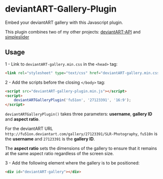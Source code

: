 deviantART-Gallery-Plugin
=========================

Embed your deviantART gallery with this Javascript plugin.

This plugin combines two of my other projects: [deviantART-API](https://github.com/jamesl1001/deviantART-API) and [simpleslider](https://github.com/jamesl1001/simpleslider)

Usage
-----

1 - Link to `deviantART-gallery.min.css` in the `<head>` tag:

```html
<link rel="stylesheet" type="text/css" href="deviantART-gallery.min.css"/>
```

2 - Add the scripts before the closing `</body>` tag:

```html
<script src="deviantART-gallery-plugin.min.js"></script>
<script>
    deviantARTGalleryPlugin('fu51on', '27123391', '16:9');
</script>
```

`deviantARTGalleryPlugin()` takes three parameters: **username**, **gallery ID** and **aspect ratio**.

For the deviantART URL `http://fu51on.deviantart.com/gallery/27123391/SLR-Photography`, `fu510n` is the **username** and `27123391` is the **gallery ID**.

The **aspect ratio** sets the dimensions of the gallery to ensure that it remains at the same aspect ratio regardless of the screen size.

3 - Add the following element where the gallery is to be positioned:

```html
<div id="deviantART-gallery"></div>
```